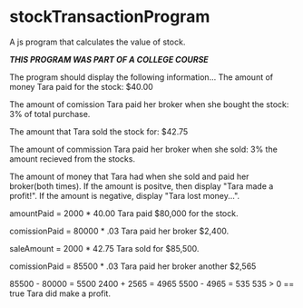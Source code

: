 # stockTransactionProgram
A js program that calculates the value of stock.

***THIS PROGRAM WAS PART OF A COLLEGE COURSE***


The program should display the following information...
The amount of money Tara paid for the stock: $40.00

The amount of comission Tara paid her broker when she bought the stock: 3% of total purchase.

The amount that Tara sold the stock for: $42.75
 
The amount of commission Tara paid her broker when she sold: 3% the amount recieved from the stocks.
 
The amount of money that Tara had when she sold and paid her broker(both times). If the amount is positve,
  then display "Tara made a profit!". If the amount is negative, display "Tara lost money...".

amountPaid = 2000 * 40.00
Tara paid $80,000 for the stock.

comissionPaid = 80000 * .03
Tara paid her broker $2,400.

saleAmount = 2000 * 42.75
Tara sold for $85,500.

comissionPaid = 85500 * .03
Tara paid her broker another $2,565

85500 - 80000 = 5500
2400 + 2565 = 4965
5500 - 4965 = 535
535 > 0 == true
Tara did make a profit.
